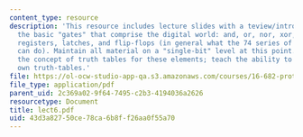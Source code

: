 ```yaml
---
content_type: resource
description: 'This resource includes lecture slides with a teview/introduction of
  the basic "gates" that comprise the digital world: and, or, nor, xor, multiplexers,
  registers, latches, and flip-flops (in general what the 74 series of digital components
  can do). Maintain all material on a "single-bit" level at this point. Introduce
  the concept of truth tables for these elements; teach the ability to create their
  own truth-tables.'
file: https://ol-ocw-studio-app-qa.s3.amazonaws.com/courses/16-682-prototyping-avionics-spring-2006/43d3a82750ce78ca6b8ff26aa0f55a70_lect6.pdf
file_type: application/pdf
parent_uid: 2c369a02-9f64-7495-c2b3-4194036a2626
resourcetype: Document
title: lect6.pdf
uid: 43d3a827-50ce-78ca-6b8f-f26aa0f55a70
---
```

